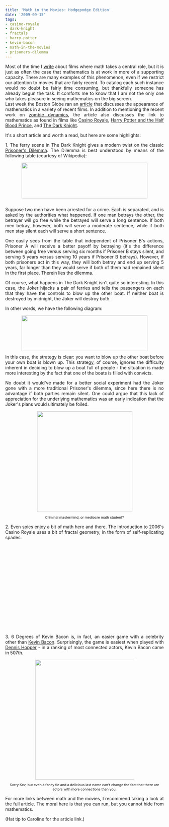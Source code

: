 ```yaml
---
title: 'Math in the Movies: Hodgepodge Edition'
date: '2009-09-15'
tags:
- casino-royale
- dark-knight
- fractals
- harry-potter
- kevin-bacon
- math-in-the-movies
- prisoners-dilemma
---
```


<div style="text-align: justify;">Most of the time I <a href="http://www.mathgoespop.com/search/label/Math%20in%20the%20Movies">write</a> about films where math takes a central role, but it is just as often the case that mathematics is at work in more of a supporting capacity.  There are many examples of this phenomenon, even if we restrict our attention to movies that are fairly recent.  To catalog each such instance would no doubt be fairly time consuming, but thankfully someone has already begun the task.  It comforts me to know that I am not the only one who takes pleasure in seeing mathematics on the big screen.</div>
<div style="text-align: justify;">Last week the Boston Globe ran an <a href="http://www.boston.com/bostonglobe/ideas/articles/2009/09/06/the_mysterious_equilibrium_of_zombies/">article</a> that discusses the appearance of mathematics in a variety of recent films.  In addition to mentioning the recent work on <a href="http://www.mathgoespop.com/2009/08/math-gets-around-preventing-zombie.html">zombie dynamics</a>, the article also discusses the link to mathematics as found in films like <a href="http://www.imdb.com/title/tt0381061/">Casino Royale</a>, <a href="http://www.imdb.com/title/tt0417741/">Harry Potter and the Half Blood Prince</a>, and <a href="http://www.imdb.com/title/tt0468569/">The Dark Knight</a>.
<p>It's a short article and worth a read, but here are some highlights:</p>

<p>1. The ferry scene in The Dark Knight gives a modern twist on the classic <a href="http://en.wikipedia.org/wiki/Prisoner%27s_dilemma">Prisoner's Dilemma</a>.  The Dilemma is best understood by means of the following table (courtesy of Wikipedia):</p>

<p><a href="http://4.bp.blogspot.com/_fM0L9abY3bo/SrBHlfvozjI/AAAAAAAAARk/By26Xk14Lqk/s1600-h/Picture+2.png" onblur="try {parent.deselectBloggerImageGracefully();} catch(e) {}"><img id="BLOGGER_PHOTO_ID_5381880264209780274" style="margin: 0px auto 10px; display: block; text-align: center; cursor: pointer; width: 400px; height: 113px;" src="http://4.bp.blogspot.com/_fM0L9abY3bo/SrBHlfvozjI/AAAAAAAAARk/By26Xk14Lqk/s400/Picture+2.png" border="0" alt="" /></a><br />
 Suppose two men have been arrested for a crime.  Each is separated, and is asked by the authorities what happened.  If one man betrays the other, the betrayer will go free while the betrayed will serve a long sentence.  If both men betray, however, both will serve a moderate sentence, while if both men stay silent each will serve a short sentence.</p>

<p>One easily sees from the table that independent of Prisoner B's actions, Prisoner A will receive a better payoff by betraying (it's the difference between going free versus serving six months if Prisoner B stays silent, and serving 5 years versus serving 10 years if Prisoner B betrays).  However, if both prisoners act in this way, they will both betray and end up serving 5 years, far longer than they would serve if both of them had remained silent in the first place.  Therein lies the dilemma.</p>

<p>Of course, what happens in The Dark Knight isn't quite so interesting.  In this case, the Joker hijacks a pair of ferries and tells the passengers on each that they have the controls to blow up the other boat.  If neither boat is destroyed by midnight, the Joker will destroy both.</p>

<p>In other words, we have the following diagram:</p>

<p><a href="http://4.bp.blogspot.com/_fM0L9abY3bo/SrBdbiy7MrI/AAAAAAAAARs/CFKWKSwK1nk/s1600-h/tdkpd.png" onblur="try {parent.deselectBloggerImageGracefully();} catch(e) {}"><img id="BLOGGER_PHOTO_ID_5381904282485994162" style="margin: 0px auto 10px; display: block; text-align: center; cursor: pointer; width: 400px; height: 113px;" src="http://4.bp.blogspot.com/_fM0L9abY3bo/SrBdbiy7MrI/AAAAAAAAARs/CFKWKSwK1nk/s400/tdkpd.png" border="0" alt="" /></a>In this case, the strategy is clear: you want to blow up the other boat before your own boat is blown up.  This strategy, of course, ignores the difficulty inherent in deciding to blow up a boat full of people - the situation is made more interesting by the fact that one of the boats is filled with convicts.</p>

<p>No doubt it would've made for a better social experiment had the Joker gone with a more traditional Prisoner's dilemma, since here there is no advantage if both parties remain silent. One could argue that this lack of appreciation for the underlying mathematics was an early indication that the Joker's plans would ultimately be foiled.</p>

<div style="text-align: center;"><a href="http://4.bp.blogspot.com/_fM0L9abY3bo/SrBioSRAmVI/AAAAAAAAAR8/20Bwx9D1M9A/s1600-h/HeathJoker.png" onblur="try {parent.deselectBloggerImageGracefully();} catch(e) {}"><img id="BLOGGER_PHOTO_ID_5381909998945212754" style="margin: 0px auto 10px; display: block; text-align: center; cursor: pointer; width: 303px; height: 320px;" src="http://4.bp.blogspot.com/_fM0L9abY3bo/SrBioSRAmVI/AAAAAAAAAR8/20Bwx9D1M9A/s320/HeathJoker.png" border="0" alt="" /></a><span style="font-size: 78%;">Criminal mastermind, or mediocre math student?</span></div>

<p>2. Even spies enjoy a bit of math here and there.  The introduction to 2006's Casino Royale uses a bit of fractal geometry, in the form of self-replicating spades:</p>
<div style="text-align: center;"><object classid="clsid:d27cdb6e-ae6d-11cf-96b8-444553540000" width="440" height="270" codebase="http://download.macromedia.com/pub/shockwave/cabs/flash/swflash.cab#version=6,0,40,0"><param name="allowFullScreen" value="true" /><param name="allowscriptaccess" value="always" /><param name="src" value="http://www.youtube.com/v/Nfc9GLxlhEw&amp;hl=en&amp;fs=1&amp;" /><param name="allowfullscreen" value="true" /><embed type="application/x-shockwave-flash" width="440" height="270" src="http://www.youtube.com/v/Nfc9GLxlhEw&amp;hl=en&amp;fs=1&amp;" allowscriptaccess="always" allowfullscreen="true"></embed></object></div>
</p>
<p>3. 6 Degrees of Kevin Bacon is, in fact, an easier game with a celebrity other than <a href="http://www.imdb.com/name/nm0000102/">Kevin Bacon</a>.  Surprisingly, the game is easiest when played with <a href="http://www.imdb.com/name/nm0000454/">Dennis Hopper</a> - in a ranking of most connected actors, Kevin Bacon came in 507th.</p>

<div style="text-align: center;"><a href="http://upload.wikimedia.org/wikipedia/commons/0/07/KevinBaconFrontTakingChanceFeb09.jpg" onblur="try {parent.deselectBloggerImageGracefully();} catch(e) {}"><img style="margin: 0px auto 10px; display: block; text-align: center; cursor: pointer; width: 315px; height: 380px;" src="http://upload.wikimedia.org/wikipedia/commons/0/07/KevinBaconFrontTakingChanceFeb09.jpg" border="0" alt="" /></a><span style="font-size: 78%;">Sorry Kev, but even a fancy tie and a delicious last name can't change the fact that there are actors with more connections than you.</span></div>

<p>For more links between math and the movies, I recommend taking a look at the full article.  The moral here is that you can run, but you cannot hide from mathematics.</p>

<p>(Hat tip to Caroline for the article link.)</p></div>
